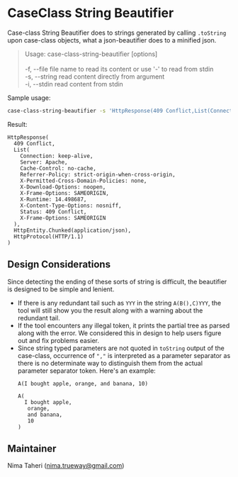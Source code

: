 CaseClass String Beautifier
===========================

Case-class String Beautifier does to strings generated by calling `.toString` upon case-class objects, what a json-beautifier does to a minified json.

> Usage: case-class-string-beautifier [options] <br/>
> <br/> 
> -f, --file <filepath>   file name to read its content or use '-' to read from stdin <br/>
> -s, --string <content>  read content directly from argument <br/>
> -i, --stdin             read content from stdin <br/>

Sample usage:
```bash
case-class-string-beautifier -s 'HttpResponse(409 Conflict,List(Connection: keep-alive,Server: Apache,Cache-Control: no-cache,Referrer-Policy: strict-origin-when-cross-origin,X-Permitted-Cross-Domain-Policies: none,X-Download-Options: noopen,X-Frame-Options: SAMEORIGIN,X-Runtime: 14.498687,X-Content-Type-Options: nosniff,Status: 409 Conflict,X-Frame-Options: SAMEORIGIN),HttpEntity.Chunked(application/json),HttpProtocol(HTTP/1.1))'
```
Result:
```
HttpResponse(
  409 Conflict,
  List(
    Connection: keep-alive,
    Server: Apache,
    Cache-Control: no-cache,
    Referrer-Policy: strict-origin-when-cross-origin,
    X-Permitted-Cross-Domain-Policies: none,
    X-Download-Options: noopen,
    X-Frame-Options: SAMEORIGIN,
    X-Runtime: 14.498687,
    X-Content-Type-Options: nosniff,
    Status: 409 Conflict,
    X-Frame-Options: SAMEORIGIN
  ),
  HttpEntity.Chunked(application/json),
  HttpProtocol(HTTP/1.1)
)
```

Design Considerations
---------------------

Since detecting the ending of these sorts of string is difficult, the beautifier is designed to be simple and lenient.

- If there is any redundant tail such as `YYY` in the string `A(B(),C)YYY`, the tool will still show you the result along with a warning about the redundant tail.
- If the tool encounters any illegal token, it prints the partial tree as parsed along with the error. We considered this in design to help users figure out and fix problems easier.
- Since string typed parameters are not quoted in `toString` output of the case-class, occurrence of `","` is interpreted as a parameter separator as there is no determinate way to distinguish them from the actual parameter separator token. Here's an example:
  ```
  A(I bought apple, orange, and banana, 10)
  ```
  ```
  A(
    I bought apple,
     orange,
     and banana,
     10
  )
  ```

Maintainer
----------

Nima Taheri (nima.trueway@gmail.com)